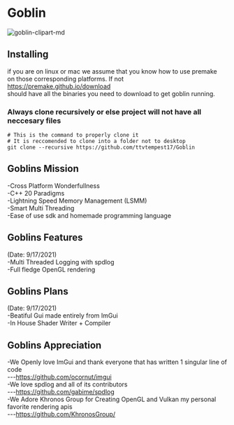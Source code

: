 # Goblin
![goblin-clipart-md](https://user-images.githubusercontent.com/53288338/133801956-459c5c70-b1be-4075-ba91-1aeb22c22d50.png)

## Installing 
if you are on linux or mac we assume that you know how to use premake </br>
on those corresponding platforms. If not https://premake.github.io/download </br>
should have all the binaries you need to download to get goblin running. </br>

### Always clone recursively or else project will not have all neccesary files </br>
```
# This is the command to properly clone it
# It is reccomended to clone into a folder not to desktop
git clone --recursive https://github.com/ttvtempest17/Goblin
```
## Goblins Mission
-Cross Platform Wonderfullness </br>
-C++ 20 Paradigms </br>
-Lightning Speed Memory Management (LSMM) </br>
-Smart Multi Threading </br>
-Ease of use sdk and homemade programming language </br>
 
 ## Goblins Features
(Date: 9/17/2021) </br>
-Multi Threaded Logging with spdlog </br>
-Full fledge OpenGL rendering </br>

## Goblins Plans
(Date: 9/17/2021) </br>
-Beatiful Gui made entirely from ImGui </br>
-In House Shader Writer + Compiler </br>

## Goblins Appreciation 
-We Openly love ImGui and thank everyone that has written 1 singular line of code </br>
---https://github.com/ocornut/imgui </br>
-We love spdlog and all of its contributors </br>
---https://github.com/gabime/spdlog </br>
-We Adore Khronos Group for Creating OpenGL and Vulkan my personal favorite rendering apis </br>
---https://github.com/KhronosGroup/ </br>
